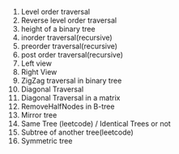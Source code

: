 1. Level order traversal 
2. Reverse level order traversal 
3. height of a binary tree
4. inorder traversal(recursive)
5. preorder traversal(recursive)
6. post order traversal(recursive)
7. Left view 
8. Right View
9. ZigZag traversal in binary tree
10. Diagonal Traversal 
11. Diagonal Traversal in a matrix
12. RemoveHalfNodes in B-tree
13. Mirror tree
14. Same Tree (leetcode) / Identical Trees or not
15. Subtree of another tree(leetcode)
16. Symmetric tree
